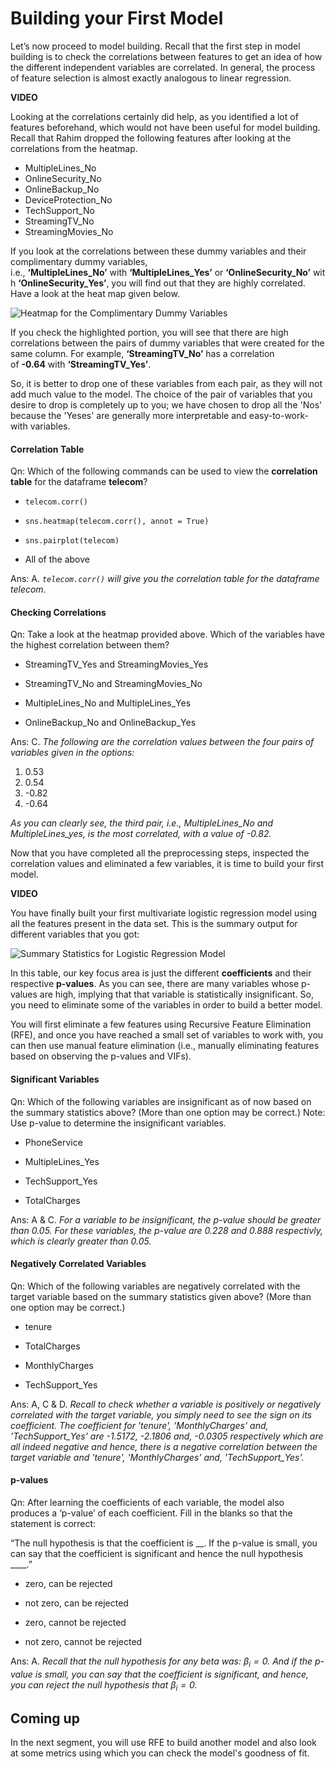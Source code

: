 # Building your First Model

Let’s now proceed to model building. Recall that the first step in model building is to check the correlations between features to get an idea of how the different independent variables are correlated. In general, the process of feature selection is almost exactly analogous to linear regression.

**VIDEO**

Looking at the correlations certainly did help, as you identified a lot of features beforehand, which would not have been useful for model building. Recall that Rahim dropped the following features after looking at the correlations from the heatmap.

-   MultipleLines_No
-   OnlineSecurity_No
-   OnlineBackup_No
-   DeviceProtection_No
-   TechSupport_No
-   StreamingTV_No
-   StreamingMovies_No

If you look at the correlations between these dummy variables and their complimentary dummy variables, i.e., **‘MultipleLines_No’** with **‘MultipleLines_Yes’** or **‘OnlineSecurity_No’** with **‘OnlineSecurity_Yes’**, you will find out that they are highly correlated. Have a look at the heat map given below.

![Heatmap for the Complimentary Dummy Variables](https://i.ibb.co/1LbX0wx/Heatmap-for-the-Complimentary-Dummy-Variables.png)

If you check the highlighted portion, you will see that there are high correlations between the pairs of dummy variables that were created for the same column. For example, **‘StreamingTV_No’** has a correlation of **-0.64** with **‘StreamingTV_Yes’**.

So, it is better to drop one of these variables from each pair, as they will not add much value to the model. The choice of the pair of variables that you desire to drop is completely up to you; we have chosen to drop all the 'Nos' because the 'Yeses' are generally more interpretable and easy-to-work-with variables.

#### Correlation Table

Qn: Which of the following commands can be used to view the **correlation table** for the dataframe **telecom**?

- `telecom.corr()`

- `sns.heatmap(telecom.corr(), annot = True)`

- `sns.pairplot(telecom)`

- All of the above

Ans: A. *`telecom.corr()` will give you the correlation table for the dataframe telecom.*

#### Checking Correlations

Qn: Take a look at the heatmap provided above. Which of the variables have the highest correlation between them?

- StreamingTV_Yes and StreamingMovies_Yes

- StreamingTV_No and StreamingMovies_No

- MultipleLines_No and MultipleLines_Yes

- OnlineBackup_No and OnlineBackup_Yes

Ans: C. *The following are the correlation values between the four pairs of variables given in the options:*

1.  0.53
2.  0.54
3.  -0.82
4.  -0.64

*As you can clearly see, the third pair, i.e., MultipleLines_No and MultipleLines_yes, is the most correlated, with a value of -0.82.*

Now that you have completed all the preprocessing steps, inspected the correlation values and eliminated a few variables, it is time to build your first model. 

**VIDEO**

You have finally built your first multivariate logistic regression model using all the features present in the data set. This is the summary output for different variables that you got:

![Summary Statistics for Logistic Regression Model](https://i.ibb.co/W2DnZ24/Summary-Statistics-for-Logistic-Regression-Model.png)

In this table, our key focus area is just the different **coefficients** and their respective **p-values**. As you can see, there are many variables whose p-values are high, implying that that variable is statistically insignificant. So, you need to eliminate some of the variables in order to build a better model.

You will first eliminate a few features using Recursive Feature Elimination (RFE), and once you have reached a small set of variables to work with, you can then use manual feature elimination (i.e., manually eliminating features based on observing the p-values and VIFs).

#### Significant Variables

Qn: Which of the following variables are insignificant as of now based on the summary statistics above? (More than one option may be correct.) Note: Use p-value to determine the insignificant variables.

- PhoneService

- MultipleLines_Yes

- TechSupport_Yes

- TotalCharges

Ans: A & C. *For a variable to be insignificant, the p-value should be greater than 0.05. For these variables, the p-value are 0.228 and 0.888 respectivly, which is clearly greater than 0.05.*

#### Negatively Correlated Variables

Qn: Which of the following variables are negatively correlated with the target variable based on the summary statistics given above? (More than one option may be correct.)

- tenure

- TotalCharges

- MonthlyCharges

- TechSupport_Yes

Ans: A, C & D. *Recall to check whether a variable is positively or negatively correlated with the target variable, you simply need to see the sign on its coefficient. The coefficient for 'tenure', 'MonthlyCharges' and, 'TechSupport_Yes' are -1.5172, -2.1806 and, -0.0305 respectively which are all indeed negative and hence, there is a negative correlation between the target variable and 'tenure', 'MonthlyCharges' and, 'TechSupport_Yes'.*

#### p-values

Qn: After learning the coefficients of each variable, the model also produces a ‘p-value’ of each coefficient. Fill in the blanks so that the statement is correct: 

“The null hypothesis is that the coefficient is __. If the p-value is small, you can say that the coefficient is significant and hence the null hypothesis ____.”

- zero, can be rejected

- not zero, can be rejected

- zero, cannot be rejected

- not zero, cannot be rejected

Ans: A. *Recall that the null hypothesis for any beta was: $\beta_i=0$. And if the p-value is small, you can say that the coefficient is significant, and hence, you can reject the null hypothesis that $\beta_i=0$.*

## Coming up

In the next segment, you will use RFE to build another model and also look at some metrics using which you can check the model's goodness of fit.